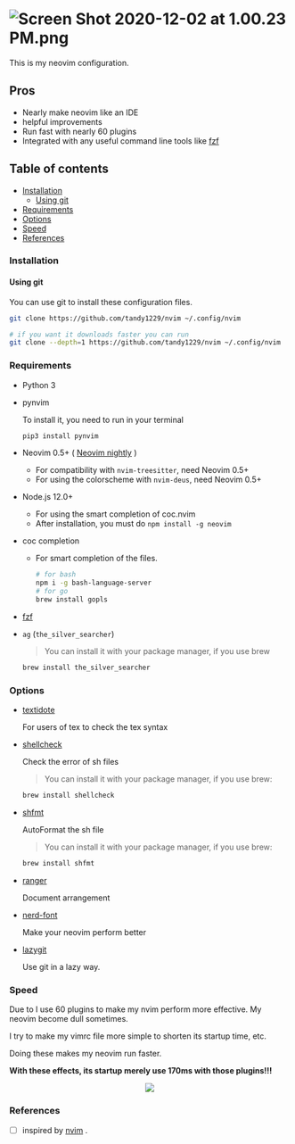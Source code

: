 # ![Screen Shot 2020-12-02 at 1.00.23 PM.png](https://i.loli.net/2020/12/24/I7D2lfu8czGLKre.png)

This is my neovim configuration.

## Pros

- Nearly make neovim like an IDE
- helpful improvements
- Run fast with nearly 60 plugins
- Integrated with any useful command line tools like [fzf](https://github.com/junegunn/fzf)

## Table of contents

<!-- TOC GFM -->

- [Installation](#installation)
	+ [Using git](#using-git)
- [Requirements](#requirements)
- [Options](#options)
- [Speed](#speed)
- [References](#references)

<!-- /TOC -->

### Installation

#### Using git

You can use git to install these configuration files.

```bash
git clone https://github.com/tandy1229/nvim ~/.config/nvim

# if you want it downloads faster you can run
git clone --depth=1 https://github.com/tandy1229/nvim ~/.config/nvim
```

### Requirements

- Python 3

- pynvim

  To install it, you need to run in your terminal

  ```bash
  pip3 install pynvim
  ```

- Neovim 0.5+ ( [Neovim nightly](https://github.com/neovim/neovim#install-from-source) )

  - For compatibility with `nvim-treesitter`, need Neovim 0.5+
  - For using the colorscheme with `nvim-deus`, need Neovim 0.5+

- Node.js 12.0+

  - For using the smart completion of coc.nvim
  - After installation, you must do `npm install -g neovim`

- coc completion

  - For smart completion of the files.

    ```bash
    # for bash
    npm i -g bash-language-server
    # for go
    brew install gopls
    ```

- [fzf](https://github.com/junegunn/fzf)

- `ag` (`the_silver_searcher`)

  > You can install it with your package manager, if you use brew

  ```bash
  brew install the_silver_searcher
  ```

### Options

- [textidote](https://github.com/sylvainhalle/textidote)

  For users of tex to check the tex syntax

- [shellcheck](https://github.com/koalaman/shellcheck)

  Check the error of sh files

  > You can install it with your package manager, if you use brew:

  ```bash
  brew install shellcheck
  ```

- [shfmt](https://github.com/mvdan/sh)

  AutoFormat the sh file

  > You can install it with your package manager, if you use brew:

  ```bash
  brew install shfmt
  ```

- [ranger](https://github.com/ranger/ranger)

  Document arrangement

- [nerd-font](https://github.com/ryanoasis/nerd-fonts)

  Make your neovim perform better

- [lazygit](https://github.com/jesseduffield/lazygit)

  Use git in a lazy way.

### Speed

Due to I use 60 plugins to make my nvim perform more effective. My neovim become dull sometimes.

I try to make my vimrc file more simple to shorten its startup time, etc.

Doing these makes my neovim run faster.

**With these effects, its startup merely use 170ms with those plugins!!!**

<center><img src="https://i.loli.net/2020/12/09/3uplEq2RFtzCg57.png"></center>

### References

- [ ] inspired by [nvim](https://github.com/theniceboy/nvim) .
